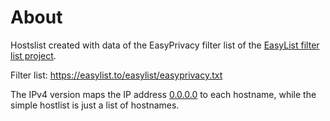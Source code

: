 # About

Hostslist created with data of the EasyPrivacy filter list of the [EasyList filter list project](https://easylist.to).

Filter list: <https://easylist.to/easylist/easyprivacy.txt>  

The IPv4 version maps the IP address [0.0.0.0](http://0.0.0.0) to each hostname, while the simple hostlist is just a list of hostnames.
